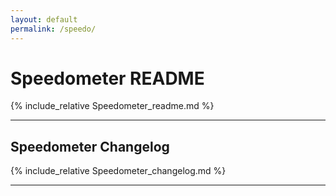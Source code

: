 ```yaml
---
layout: default
permalink: /speedo/
---
```

<h1 id="readme">Speedometer README</h1>
{% include_relative Speedometer_readme.md %}
<hr>
<h2 id="changelog">Speedometer Changelog </h2>
{% include_relative Speedometer_changelog.md %}
<hr>
<!--div class="home">

  <h1 class="page-heading">Posts</h1>

  <ul class="post-list">
    {% for post in site.posts %}
      <li>
        <span class="post-meta">{{ post.date | date: "%b %-d, %Y" }}</span>

        <h2>
          <a class="post-link" href="{{ post.url | prepend: site.baseurl }}">{{ post.title }}</a>
        </h2>
      </li>
    {% endfor %}
  </ul>

  <p class="rss-subscribe">subscribe <a href="{{ "/feed.xml" | prepend: site.baseurl }}">via RSS</a></p>

</div-->
